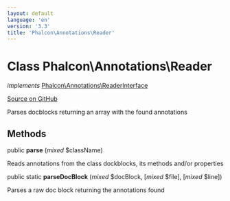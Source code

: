 ```yaml
---
layout: default
language: 'en'
version: '3.3'
title: 'Phalcon\Annotations\Reader'
---
```

# Class **Phalcon\Annotations\Reader**

*implements* [Phalcon\Annotations\ReaderInterface](/3.3/en/api/Phalcon_Annotations_ReaderInterface)

<a href="https://github.com/phalcon/cphalcon/tree/v3.3.0/phalcon/annotations/reader.zep" class="btn btn-default btn-sm">Source on GitHub</a>

Parses docblocks returning an array with the found annotations


## Methods
public  **parse** (*mixed* $className)

Reads annotations from the class dockblocks, its methods and/or properties



public static  **parseDocBlock** (*mixed* $docBlock, [*mixed* $file], [*mixed* $line])

Parses a raw doc block returning the annotations found



